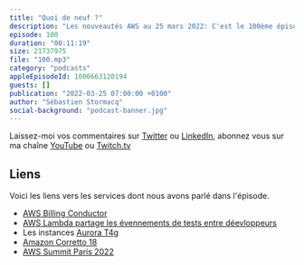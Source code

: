 ```yaml
---
title: "Quoi de neuf ?"
description: "Les nouveautés AWS au 25 mars 2022: C'est le 100ème épisode du podcast AWS français et nous parlons encore des nouveautés AWS des deux dernières semaines.  Un nouveau moyen de répartir les charges de votre facture - le AWS Billing Conductor, de Correto 18, d'une petite nouveauté sympa pour Lambda et des instances Aurora avec Graviton2 qui arrivent à Paris."
episode: 100
duration: "00:11:19"
size: 21737975
file: "100.mp3"
category: "podcasts"
appleEpisodeId: 1000663120194
guests: []
publication: "2022-03-25 07:00:00 +0100"
author: "Sébastien Stormacq"
social-background: "podcast-banner.jpg"
---
```


Laissez-moi vos commentaires sur [Twitter](https://twitter.com/sebsto) ou [LinkedIn](https://www.linkedin.com/in/sebastienstormacq/), abonnez vous sur ma chaîne [YouTube](https://www.youtube.com/sebsto) ou [Twitch.tv](https://www.twitch.tv/sebAWS)

## Liens

Voici les liens vers les services dont nous avons parlé dans l'épisode.

- [AWS Billing Conductor](https://aws.amazon.com/blogs/aws-cloud-financial-management/getting-started-with-aws-billing-conductor/)
- [AWS Lambda partage les évennements de tests entre déevloppeurs](https://aws.amazon.com/about-aws/whats-new/2022/03/aws-lambda-console-test-events/)
- Les instances [Aurora T4g](https://aws.amazon.com/about-aws/whats-new/2022/03/amazon-aurora-t4g-instance-type-aws-graviton2-processors-new-regions/)
- [Amazon Corretto 18](https://aws.amazon.com/about-aws/whats-new/2022/03/amazon-corretto-18/)
- [AWS Summit Paris 2022](https://aws.amazon.com/fr/events/summits/paris/)